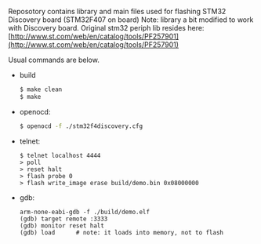 Reposotory contains library and main files used for flashing STM32 Discovery board (STM32F407 on board)
Note: library a bit modified to work with Discovery board. Original stm32 periph lib resides here:
[http://www.st.com/web/en/catalog/tools/PF257901](http://www.st.com/web/en/catalog/tools/PF257901)

Usual commands are below.

- build
    ```bash
    $ make clean
    $ make
    ```

- openocd:
    ```bash
    $ openocd -f ./stm32f4discovery.cfg
    ```

- telnet:
    ```
    $ telnet localhost 4444
    > poll
    > reset halt
    > flash probe 0
    > flash write_image erase build/demo.bin 0x08000000
    ```

- gdb:
    ```
    arm-none-eabi-gdb -f ./build/demo.elf
    (gdb) target remote :3333
    (gdb) monitor reset halt
    (gdb) load		# note: it loads into memory, not to flash
    ```


